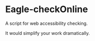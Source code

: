 Eagle-checkOnline
=================

A script for web accessibility checking.

It would simplify your work dramatically. 
